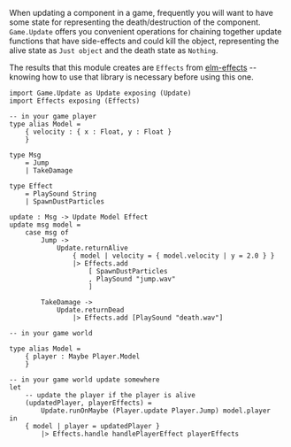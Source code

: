 When updating a component in a game, frequently you will want to have some state
for representing the death/destruction of the component. `Game.Update` offers
you convenient operations for chaining together update functions that have
side-effects and could kill the object, representing the alive state as `Just object` and
the death state as `Nothing`.

The results that this module creates are `Effects` from
[elm-effects](http://package.elm-lang.org/packages/akbiggs/elm-effects) --
knowing how to use that library is necessary before using this one.

```
import Game.Update as Update exposing (Update)
import Effects exposing (Effects)

-- in your game player
type alias Model =
    { velocity : { x : Float, y : Float }
    }

type Msg
    = Jump
    | TakeDamage

type Effect
    = PlaySound String
    | SpawnDustParticles

update : Msg -> Update Model Effect
update msg model =
    case msg of
        Jump ->
            Update.returnAlive
                { model | velocity = { model.velocity | y = 2.0 } }
                |> Effects.add
                    [ SpawnDustParticles
                    , PlaySound "jump.wav"
                    ]

        TakeDamage ->
            Update.returnDead
                |> Effects.add [PlaySound "death.wav"]

-- in your game world

type alias Model =
    { player : Maybe Player.Model
    }

-- in your game world update somewhere
let
    -- update the player if the player is alive
    (updatedPlayer, playerEffects) =
        Update.runOnMaybe (Player.update Player.Jump) model.player
in
    { model | player = updatedPlayer }
        |> Effects.handle handlePlayerEffect playerEffects

```

